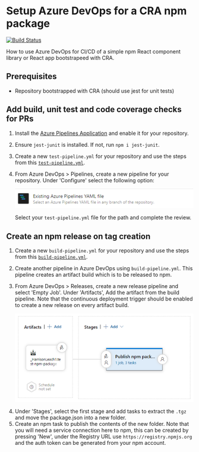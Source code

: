 # Setup Azure DevOps for a CRA npm package

[![Build Status](https://dev.azure.com/HarrisonL7190/HarrisonL7190/_apis/build/status/HarrisonLeach1.azure-devops-for-npm-example%20-%20Test%20Pipeline?branchName=master)](https://dev.azure.com/HarrisonL7190/HarrisonL7190/_build/latest?definitionId=2&branchName=master)

How to use Azure DevOps for CI/CD of a simple npm React component library or React app bootstrapeed with CRA.

## Prerequisites

-   Repository bootstrapped with CRA (should use jest for unit tests)

## Add build, unit test and code coverage checks for PRs

1. Install the [Azure Pipelines Application](https://github.com/marketplace/azure-pipelines) and enable it for your repository.
2. Ensure `jest-junit` is installed. If not, run `npm i jest-junit`.
3. Create a new `test-pipeline.yml` for your repository and use the steps from this [`test-pipeline.yml`](./test-pipeline.yml).
4. From Azure DevOps > Pipelines, create a new pipeline for your repository. Under 'Configure' select the following option:

    ![Existing Azure Pipelines YAML file](./images/configure-pipeline.PNG)

    Select your `test-pipeline.yml` file for the path and complete the review.

## Create an npm release on tag creation

1. Create a new `build-pipeline.yml` for your repository and use the steps from this [`build-pipeline.yml`](./build-pipeline.yml).
2. Create another pipeline in Azure DevOps using `build-pipeline.yml`. This pipeline creates an artifact build which is to be released to npm.
3. From Azure DevOps > Releases, create a new release pipeline and select 'Empty Job'. Under 'Artifacts', Add the artifact from the build pipeline. Note that the continuous deployment trigger should be enabled to create a new release on every artifact build.

    ![Release pipeline](./images/release-pipeline.PNG)

4) Under 'Stages', select the first stage and add tasks to extract the `.tgz` and move the package.json into a new folder.
5) Create an npm task to publish the contents of the new folder. Note that you will need a service connection here to npm, this can be created by pressing 'New', under the Registry URL use `https://registry.npmjs.org` and the auth token can be generated from your npm account.

